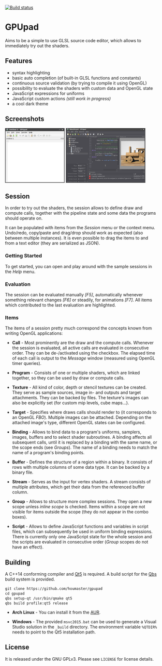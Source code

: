 [![Build status](https://ci.appveyor.com/api/projects/status/d1frxd63iohaqcto/branch/master?svg=true)](https://ci.appveyor.com/project/houmaster/gpupad/branch/master)

GPUpad
======
Aims to be a simple to use GLSL source code editor, which allows to immediately try out the shaders.

Features
--------
* syntax highlighting
* basic auto completion (of built-in GLSL functions and constants)
* continuous source validation (by trying to compile it using OpenGL)
* possibility to evaluate the shaders with custom data and OpenGL state
* JavaScript expressions for uniforms
* JavaScript custom actions *(still work in progress)*
* a cool dark theme

Screenshots
-----------
<a href="screenshot1.png"><img src="screenshot1.png" height="180"></a>
<a href="screenshot2.png"><img src="screenshot2.png" height="180"></a>

Session
-------
In order to try out the shaders, the session allows to define draw and compute calls, together with the pipeline state and some data the programs should operate on.

It can be populated with items from the *Session* menu or the context menu. Undo/redo, copy/paste and drag/drop should work as expected (also between multiple instances).
It is even possible to drag the items to and from a text editor (they are serialized as JSON).

### Getting Started
To get started, you can open and play around with the sample sessions in the *Help* menu.

### Evaluation
The session can be evaluated manually *[F5]*, automatically whenever something relevant changes *[F6]* or steadily, for animations *[F7]*.
All items which contributed to the last evaluation are highlighted.

### Items
The items of a session pretty much correspond the concepts known from writing OpenGL applications:

- **Call** -
Most prominently are the draw and the compute calls. Whenever the session is evaluated, all active calls are evaluated in consecutive order. They can be de-/activated using the checkbox.
The elapsed time of each call is output to the *Message* window (measured using OpenGL timer queries).

- **Program** -
Consists of one or multiple shaders, which are linked together, so they can be used by draw or compute calls.

- **Texture** -
All kind of color, depth or stencil textures can be created. They serve as sample sources, image in- and outputs and target attachments. They can be backed by files. The texture's images can also be explicitly set (for custom mip levels, cube maps&hellip;).

- **Target** -
Specifies where draws calls should render to (it corresponds to an OpenGL *FBO*). Multiple images can be attached. Depending on the attached image's type, different OpenGL states can be configured.

- **Binding** -
Allows to bind data to a program's uniforms, samplers, images, buffers and to select shader subroutines. A binding affects all subsequent calls, until it is replaced by a binding with the same name, or the scope ends (see *Groups*). The name of a binding needs to match the name of a program's binding points. 

- **Buffer** -
Defines the structure of a region within a binary. It consists of rows with multiple columns of some data type. It can be backed by a binary file.

- **Stream** -
Serves as the input for vertex shaders. A stream consists of multiple attributes, which get their data from the referenced buffer column.

- **Group** -
Allows to structure more complex sessions. They open a new scope unless *inline scope* is checked. Items within a scope are not visible for items outside the scope (they do not appear in the combo boxes).

- **Script** -
Allows to define JavaScript functions and variables in script files, which can subsequently be used in uniform binding expressions.
There is currently only one JavaScript state for the whole session and the scripts are evaluated in consecutive order (*Group* scopes do not have an effect).

Building
--------
A C++14 conforming compiler and [Qt5](https://www.qt.io/) is required. A build script for the [Qbs](https://doc.qt.io/qbs/) build system is provided.

    git clone https://github.com/houmaster/gpupad
    cd gpupad
    qbs setup-qt /usr/bin/qmake qt5
    qbs build profile:qt5 release

* **Arch Linux** -
You can install it from the [AUR](https://aur.archlinux.org/packages/gpupad-git).

* **Windows** -
The provided `msvc2015.bat` can be used to generate a Visual Studio solution in the `_build` directory. The environment variable `%QTDIR%` needs to point to the Qt5 installation path.

License
-------
It is released under the GNU GPLv3. Please see `LICENSE` for license details.
